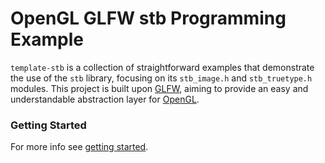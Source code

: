 # OpenGL GLFW stb Programming Example

`template-stb` is a collection of straightforward examples that demonstrate the use of the `stb` library, focusing on its `stb_image.h` and `stb_truetype.h`
modules. This project is built upon [GLFW](https://www.glfw.org/), aiming to provide an easy and understandable abstraction layer for
[OpenGL](https://www.opengl.org/).


### Getting Started

For more info see [getting started](docs/README.md).
